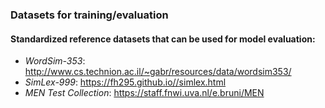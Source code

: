 ### Datasets for training/evaluation
  
#### Standardized reference datasets that can be used for model evaluation:
  
- *WordSim-353*: http://www.cs.technion.ac.il/~gabr/resources/data/wordsim353/  
- *SimLex-999*: https://fh295.github.io//simlex.html  
- *MEN Test Collection*: https://staff.fnwi.uva.nl/e.bruni/MEN  
